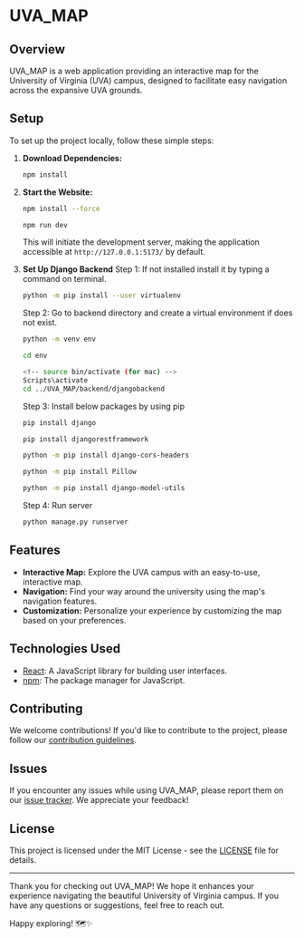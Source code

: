 # UVA_MAP

## Overview

UVA_MAP is a web application providing an interactive map for the University of Virginia (UVA) campus, designed to facilitate easy navigation across the expansive UVA grounds.

## Setup

To set up the project locally, follow these simple steps:

1. **Download Dependencies:**
    ```bash
    npm install
    ```

2. **Start the Website:**
    ```bash
    npm install --force
    ```

    ```bash
    npm run dev
    ```
   This will initiate the development server, making the application accessible at `http://127.0.0.1:5173/` by default.

3. **Set Up Django Backend**
    Step 1: If not installed install it by typing a command on terminal.
    ```bash
    python -m pip install --user virtualenv
    ```
    Step 2: Go to backend directory and create a virtual environment if does not exist. 
    ```bash
    python -m venv env
    ```
    ```bash
    cd env
    ```
    ```bash
    <!-- source bin/activate (for mac) -->
    Scripts\activate
    cd ../UVA_MAP/backend/djangobackend
    ```
    Step 3: Install below packages by using pip
    ```bash
    pip install django
    ```
    ```bash
    pip install djangorestframework
    ```
    ```bash
    python -m pip install django-cors-headers
    ```
    ```bash
    python -m pip install Pillow
    ```
    ```bash
    python -m pip install django-model-utils
    ```
    Step 4: Run server
    ```bash
    python manage.py runserver
    ```

## Features

- **Interactive Map:** Explore the UVA campus with an easy-to-use, interactive map.
- **Navigation:** Find your way around the university using the map's navigation features.
- **Customization:** Personalize your experience by customizing the map based on your preferences.

## Technologies Used

- [React](https://reactjs.org/): A JavaScript library for building user interfaces.
- [npm](https://www.npmjs.com/): The package manager for JavaScript.

## Contributing

We welcome contributions! If you'd like to contribute to the project, please follow our [contribution guidelines](CONTRIBUTING.md).

## Issues

If you encounter any issues while using UVA_MAP, please report them on our [issue tracker](https://github.com/yourusername/UVA_MAP/issues). We appreciate your feedback!

## License

This project is licensed under the MIT License - see the [LICENSE](LICENSE) file for details.

---

Thank you for checking out UVA_MAP! We hope it enhances your experience navigating the beautiful University of Virginia campus. If you have any questions or suggestions, feel free to reach out.

Happy exploring! 🗺️✨
